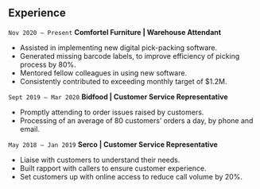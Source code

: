 ## Experience

`Nov 2020 – Present`
**Comfortel Furniture | Warehouse Attendant**

- Assisted in implementing new digital pick-packing software.
- Generated missing barcode labels, to improve efficiency of picking process by 80%.
- Mentored fellow colleagues in using new software.
- Consistently contributed to exceeding monthly target of $1.2M.

`Sept 2019 – Mar 2020`
**Bidfood | Customer Service Representative**

- Promptly attending to order issues raised by customers.
- Processing of an average of 80 customers’ orders a day, by phone and email.

`May 2018 – Jan 2019`
**Serco | Customer Service Representative**

- Liaise with customers to understand their needs.
- Built rapport with callers to ensure customer experience.
- Set customers up with online access to reduce call volume by 20%.

<!-- ### Additional Experience

`Jul 2018 – Sept 2019`
**Freelance Stagehand**  


`Mar 2018 – Sept 2019`
**Sidekicker Stagehand**  

`Nov 2016 – Sept 2019` **Gigpower Stagehand**  

`Jul 2017 – May 2018` **WorkforceXs Labourer**  

`Dec 2012 – Jul 2015` **McDonalds Kitchenhand**   -->

